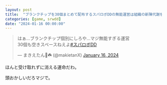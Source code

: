 ```yaml
---
layout: post
title:  "ブランクチップを30個まとめて配布するスパロボDDの無能運営は組織の新陳代謝を高めて欲しい"
categories: [game, srwdd]
date: "2024-01-16 00:00:00"
---
```


<blockquote class="twitter-tweet tw-align-center"><p lang="ja" dir="ltr">はぁ...ブランクチップ個別にしろや...マジ無能すぎる運営<br>30個も空きスペースねえよ<a href="https://twitter.com/hashtag/%E3%82%B9%E3%83%91%E3%83%AD%E3%83%9CDD?src=hash&amp;ref_src=twsrc%5Etfw">#スパロボDD</a></p>&mdash; まきえたん🥦☘️ (@makietanX) <a href="https://twitter.com/makietanX/status/1747130174192423051?ref_src=twsrc%5Etfw">January 16, 2024</a></blockquote> <script async src="https://platform.twitter.com/widgets.js" charset="utf-8"></script>

ほんと受け取れずに消える運命だわ。

頭おかしいだろマジで。
